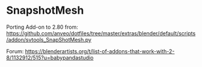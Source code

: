 # SnapshotMesh
Porting Add-on to 2.80 from: https://github.com/anveo/dotfiles/tree/master/extras/blender/default/scripts/addon/svtools_SnapShotMesh.py

Forum: https://blenderartists.org/t/list-of-addons-that-work-with-2-8/1132912/515?u=babypandastudio
